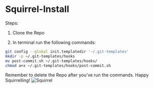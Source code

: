 # Squirrel-Install

Steps:

1. Clone the Repo

2. In terminal run the following commands: 
```bash
git config --global init.templatedir '~/.git-templates'
mkdir -p ~/.git-templates/hooks
mv post-commit.sh ~/.git-templates/hooks/
chmod a+x ~/.git-templates/hooks/post-commit.sh
```

Remember to delete the Repo after you've run the commands. Happy Squirrelling!
![Squirrel](https://webtoolfeed.files.wordpress.com/2012/04/cute-squirrel-l1.jpg)
